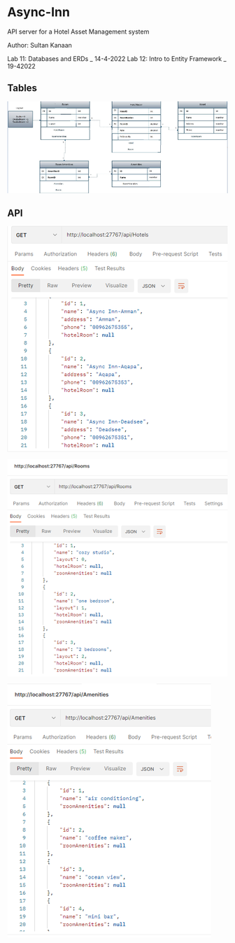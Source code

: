# Async-Inn
 API server for a Hotel Asset Management system 

 Author: Sultan Kanaan

 Lab 11: Databases and ERDs _ 14-4-2022
 Lab 12: Intro to Entity Framework _ 19-42022

 
## Tables 
![](./assets/DB.png)

## API
![](./assets/API.png)

![](./assets/APIRooms.png)

![](./assets/APIAMnetis.png)


